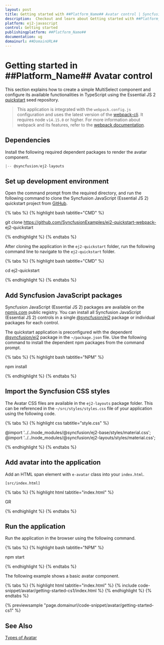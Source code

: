 ```yaml
---
layout: post
title: Getting started with ##Platform_Name## Avatar control | Syncfusion
description:  Checkout and learn about Getting started with ##Platform_Name## Avatar control of Syncfusion Essential JS 2 and more details.
platform: ej2-javascript
control: Getting started 
publishingplatform: ##Platform_Name##
documentation: ug
domainurl: ##DomainURL##
---
```


# Getting started in ##Platform_Name## Avatar control

This section explains how to create a simple MultiSelect component and configure its available functionalities in TypeScript using the Essential JS 2 [quickstart](https://github.com/SyncfusionExamples/ej2-quickstart-webpack-) seed repository.

> This application is integrated with the `webpack.config.js` configuration and uses the latest version of the [webpack-cli](https://webpack.js.org/api/cli/#commands). It requires node `v14.15.0` or higher. For more information about webpack and its features, refer to the [webpack documentation](https://webpack.js.org/guides/getting-started/).

## Dependencies

Install the following required dependent packages to render the avatar component.

```javascript
|-- @syncfusion/ej2-layouts
```

## Set up development environment

Open the command prompt from the required directory, and run the following command to clone the Syncfusion JavaScript (Essential JS 2) quickstart project from [GitHub](https://github.com/SyncfusionExamples/ej2-quickstart-webpack-).

{% tabs %}
{% highlight bash tabtitle="CMD" %}

git clone https://github.com/SyncfusionExamples/ej2-quickstart-webpack- ej2-quickstart

{% endhighlight %}
{% endtabs %}

After cloning the application in the `ej2-quickstart` folder, run the following command line to navigate to the `ej2-quickstart` folder.

{% tabs %}
{% highlight bash tabtitle="CMD" %}

cd ej2-quickstart

{% endhighlight %}
{% endtabs %}

## Add Syncfusion JavaScript packages

Syncfusion JavaScript (Essential JS 2) packages are available on the [npmjs.com](https://www.npmjs.com/~syncfusionorg) public registry. You can install all Syncfusion JavaScript (Essential JS 2) controls in a single [@syncfusion/ej2](https://www.npmjs.com/package/@syncfusion/ej2) package or individual packages for each control.

The quickstart application is preconfigured with the dependent [@syncfusion/ej2](https://www.npmjs.com/package/@syncfusion/ej2) package in the `~/package.json` file. Use the following command to install the dependent npm packages from the command prompt.

{% tabs %}
{% highlight bash tabtitle="NPM" %}

npm install

{% endhighlight %}
{% endtabs %}

## Import the Syncfusion CSS styles

The Avatar CSS files are available in the `ej2-layouts` package folder. This can be referenced in the `~/src/styles/styles.css` file of your application using the following code.

{% tabs %}
{% highlight css tabtitle="style.css" %}

@import '../../node_modules/@syncfusion/ej2-base/styles/material.css';
@import '../../node_modules/@syncfusion/ej2-layouts/styles/material.css';

{% endhighlight %}
{% endtabs %}

## Add avatar into the application

Add an HTML span element with `e-avatar` class into your `index.html`.

`[src/index.html]`

{% tabs %}
{% highlight html tabtitle="index.html" %}

<span class="e-avatar">GR</span>

{% endhighlight %}
{% endtabs %}

## Run the application

Run the application in the browser using the following command.

{% tabs %}
{% highlight bash tabtitle="NPM" %}

npm start

{% endhighlight %}
{% endtabs %}

The following example shows a basic avatar component.

{% tabs %}
{% highlight html tabtitle="index.html" %}
{% include code-snippet/avatar/getting-started-cs1/index.html %}
{% endhighlight %}
{% endtabs %}
          
{% previewsample "page.domainurl/code-snippet/avatar/getting-started-cs1" %}

## See Also

[Types of Avatar](./types)
